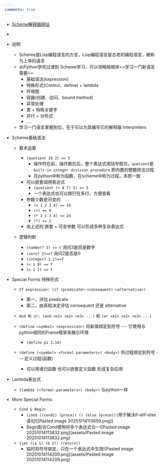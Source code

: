 ```yaml
---
comments: true
---
```


- [Scheme解释器网址](https://code.cs61a.org/)
- 
- 说明
	- Scheme是Lisp编程语言的方言，Lisp编程语言是古老的编程语言，被称为上帝的语言
	- 从Python学完过渡到 Scheme学习，可以领略按顺序==学习一门新语言需要==
		- 基础语法(expression)
		- 特殊形式(Control、define) + lambda
		- 环境图
		- 容器(创建、访问、bound method)
		- 异常处理
		- 类 + 特殊关键字
		- 并行 + 分布式
		- ....
	- 学习一门语言掌握到位，在于可以为其编写它的解释器 Interpreters

- Scheme基础语法
	- 算术运算
		- `(quotient 10 2) == 5` 
			- 操作符在前，操作数在后，整个表达式用括号框住。`quotient`是 `built-in integer division procedure` 即内置的整数除法过程
			- 在python中称为函数，在scheme中称为过程，本质一致
		- 可以嵌套调用表达式
			- `(quotient (+ 8 7) 5) == 3` 
			- 一个表达式也可以换行在多行，方便查看
		- 参数个数是可变的
			- `(+ 1 2 3 4) == 10`
			- `(+) == 0`
			- `(* 1 2 3 4) == 24`
			- `(*) == 1`
		- 由上述的 嵌套 + 可变参数 可以形成多种复杂表达式

	- 逻辑判断
		- `(number? 3) == t` 询问3是否是数字
		- `(zero? 2)==f` 询问2是否是0
		- `(integer? 2.2)==f`
		- `(< 1 0) == f`
		- `(= 1 1) == t`

- Special Forms 特殊形式
	- `If expression: (if <predicate> <consequent> <alternative>)`
		- 第一，评估 predicate
		- 第二，由真假决定评估 consequent 还是 alternative
	- `And 和 or: (and <e1> <e2> <e3> ...)` 和 `(or <e1> <e2> <e3> ...)`

	- `(define <symbol> <expression>)` 将新值绑定到符号 --- 它使用与python相同的Frame框架来展示环境
		- `(define pi 3.14)`
	- `(define (<symbol> <formal parameters>) <body>)` 将过程绑定到符号 --- 定义过程(函数)
		- 可以用递归函数 也可以嵌套定义函数 形成复杂应用

- Lambda表达式
	- `(lambda (<formal-parameters>) <body>)` 与python一样

- More Special Forms
	- `Cond & Begin` 
		- `(cond ((condi) (proce)) () (else (proce)))`用于解决if-elif-else语句![[Pasted image 20251014113659.png]]
		- Begin配合Cond使用将多个表达式合一![Pasted image 20251014113832.png](assets/Pasted image 20251014113832.png)
	- `(let ((a 1) (b 2)) (return))` 
		- 临时将符号绑定，只在一个表达式中生效![Pasted image 20251014114209.png](assets/Pasted image 20251014114209.png)